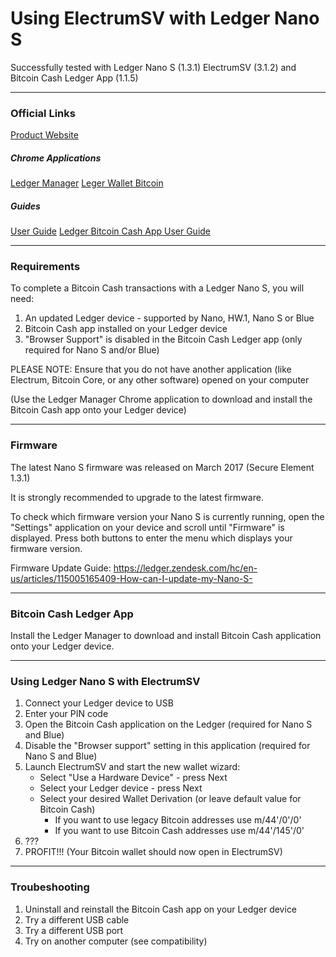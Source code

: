 # Using ElectrumSV with Ledger Nano S

Successfully tested with Ledger Nano S (1.3.1) ElectrumSV (3.1.2) and Bitcoin Cash Ledger App (1.1.5)

---

### Official Links
[Product Website](https://www.ledgerwallet.com/products/ledger-nano-s)

##### Chrome Applications
[Ledger Manager](https://chrome.google.com/webstore/detail/ledger-manager/beimhnaefocolcplfimocfiaiefpkgbf)
[Leger Wallet Bitcoin](https://chrome.google.com/webstore/detail/ledger-wallet-bitcoin/kkdpmhnladdopljabkgpacgpliggeeaf)

##### Guides
[User Guide](https://ledger.zendesk.com/hc/en-us/sections/115001453109-Ledger-Nano-S)
[Ledger Bitcoin Cash App User Guide](https://ledger.zendesk.com/hc/en-us/sections/115001472725-Bitcoin-Cash)

---

### Requirements

To complete a Bitcoin Cash transactions with a Ledger Nano S, you will need:

1. An updated Ledger device - supported by Nano, HW.1, Nano S or Blue
2. Bitcoin Cash app installed on your Ledger device
3. "Browser Support" is disabled in the Bitcoin Cash Ledger app (only required for Nano S and/or Blue)

PLEASE NOTE: Ensure that you do not have another application (like Electrum, Bitcoin Core, or any other software) opened on your computer

(Use the Ledger Manager Chrome application to download and install the Bitcoin Cash app onto your Ledger device)

---

### Firmware

The latest Nano S firmware was released on March 2017 (Secure Element 1.3.1)

It is strongly recommended to upgrade to the latest firmware.

To check which firmware version your Nano S is currently running, open the "Settings" application on your device and scroll until "Firmware" is displayed.
Press both buttons to enter the menu which displays your firmware version.

Firmware Update Guide: https://ledger.zendesk.com/hc/en-us/articles/115005165409-How-can-I-update-my-Nano-S-

---

### Bitcoin Cash Ledger App

Install the Ledger Manager to download and install Bitcoin Cash application onto your Ledger device.

---

### Using Ledger Nano S with ElectrumSV

1. Connect your Ledger device to USB
2. Enter your PIN code
3. Open the Bitcoin Cash application on the Ledger (required for Nano S and Blue)
4. Disable the "Browser support" setting in this application (required for Nano S and Blue)
5. Launch ElectrumSV and start the new wallet wizard:
    * Select "Use a Hardware Device" - press Next
    * Select your Ledger device - press Next
    * Select your desired Wallet Derivation (or leave default value for Bitcoin Cash)
       - If you want to use legacy Bitcoin addresses use m/44'/0'/0'
       - If you want to use Bitcoin Cash addresses use m/44'/145'/0'
6. ???
7. PROFIT!!! (Your Bitcoin wallet should now open in ElectrumSV)

---

### Troubeshooting

1. Uninstall and reinstall the Bitcoin Cash app on your Ledger device
2. Try a different USB cable
3. Try a different USB port
4. Try on another computer (see compatibility)
